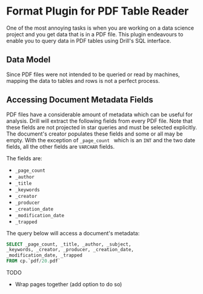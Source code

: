 # Format Plugin for PDF Table Reader
One of the most annoying tasks is when you are working on a data science project and you get data that is in a PDF file. This plugin endeavours to enable you to query data in
 PDF tables using Drill's SQL interface.  

## Data Model
Since PDF files were not intended to be queried or read by machines, mapping the data to tables and rows is not a perfect process.

## Accessing Document Metadata Fields
PDF files have a considerable amount of metadata which can be useful for analysis.  Drill will extract the following fields from every PDF file.  Note that these fields are not
 projected in star queries and must be selected explicitly.  The document's creator populates these fields and some or all may be empty. With the exception of `_page_count
 ` which is an `INT` and the two date fields, all the other fields are `VARCHAR` fields.
 
 The fields are:
 * `_page_count`
 * `_author`
 * `_title`
 * `_keywords`
 * `_creator`
 * `_producer`
 * `_creation_date`
 * `_modification_date`
 * `_trapped`
 
 The query below will access a document's metadata:
 
 ```sql
SELECT _page_count, _title, _author, _subject, 
_keywords, _creator, _producer, _creation_date, 
_modification_date, _trapped 
FROM cp.`pdf/20.pdf`
```
 
 
TODO 
* Wrap pages together (add option to do so) 
